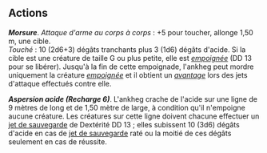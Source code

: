 ## Actions
_**Morsure**_. _Attaque d'arme au corps à corps_ : +5 pour toucher, allonge 1,50 m, une cible.  
_Touché_ : 10 (2d6+3) dégâts tranchants plus 3 (1d6) dégâts d'acide. Si la cible est une créature de taille G ou plus petite, elle est [_empoignée_](/gerer-la-sante-du-personnage/#empoigne) (DD 13 pour se libérer). Jusqu'à la fin de cette empoignade, l'ankheg peut mordre uniquement la créature [_empoignée_](/gerer-la-sante-du-personnage/#empoigne) et il obtient un [_avantage_](/utiliser-les-caracteristiques/#avantage-et-desavantage) lors des jets d'attaque effectués contre elle.

_**Aspersion acide (Recharge 6)**_. L'ankheg crache de l'acide sur une ligne de 9 mètres de long et de 1,50 mètre de large, à condition qu'il n'empoigne aucune créature. Les créatures sur cette ligne doivent chacune effectuer un [jet de sauvegarde](/utiliser-les-caracteristiques/#jets-de-sauvegarde) de Dextérité DD 13 ; elles subissent 10 (3d6) dégâts d'acide en cas de [jet de sauvegarde](/utiliser-les-caracteristiques/#jets-de-sauvegarde) raté ou la moitié de ces dégâts seulement en cas de réussite.
